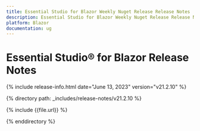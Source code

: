 ```yaml
---
title: Essential Studio for Blazor Weekly Nuget Release Release Notes  
description: Essential Studio for Blazor Weekly Nuget Release Release Notes 
platform: Blazor
documentation: ug
---
```


# Essential Studio&reg; for  Blazor  Release Notes  

{% include release-info.html date="June 13, 2023"   version="v21.2.10" %} 

{% directory path: _includes/release-notes/v21.2.10 %}

{% include {{file.url}} %}

{% enddirectory %}

